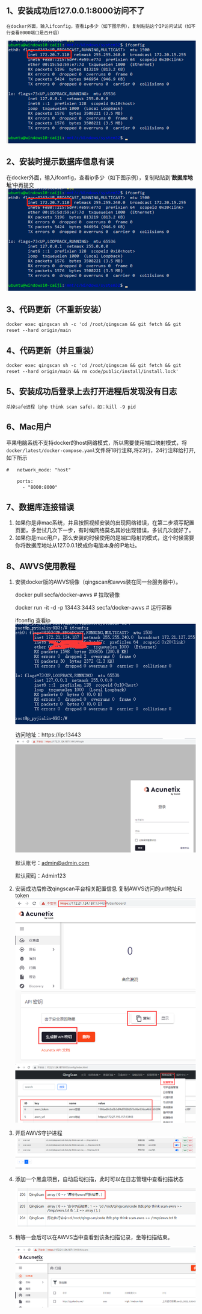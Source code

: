## 1、安装成功后127.0.0.1:8000访问不了
    在docker外面，输入ifconfig，查看ip多少（如下图示例），复制粘贴这个IP访问试试（如不行查看8000端口是否开启）
![](images/screenshot_1640765451384.png)

## 2、安装时提示数据库信息有误
在docker外面，输入ifconfig，查看ip多少（如下图示例），复制粘贴到‘**数据库地址**’中再提交
![](images/screenshot_1640765451384.png)

## 3、代码更新（不重新安装）
    docker exec qingscan sh -c 'cd /root/qingscan && git fetch && git reset --hard origin/main

## 4、代码更新（并且重装）
    docker exec qingscan sh -c 'cd /root/qingscan && git fetch && git reset --hard origin/main && rm code/public/install/install.lock'

## 5、安装成功后登录上去打开进程后发现没有日志
    杀掉safe进程（php think scan safe），如：kill -9 pid

## 6、Mac用户

苹果电脑系统不支持docker的host网络模式，所以需要使用端口映射模式，将`docker/latest/docker-compose.yaml`文件将18行注释,将23行，24行注释给打开,如下所示

```
#   network_mode: "host"
```
```
    ports:
      - "8000:8000"
```

## 7、数据库连接错误

1. 如果你是非mac系统，并且按照视频安装的出现网络错误，在第二步填写配置页面，多尝试几次下一步，有时候网络莫名其妙出现错误，多试几次就好了。
2. 如果你是mac用户，那么安装的时候使用的是端口隐射的模式，这个时候需要你将数据库地址从127.0.0.1换成你电脑本身的IP地址。

## 8、AWVS使用教程

1. 安装docker版的AWVS镜像（qingscan和awvs装在同一台服务器中）。

   docker pull secfa/docker-awvs # 拉取镜像
   
    docker run -it -d -p 13443:3443 secfa/docker-awvs # 运行容器
   
    ifconfig 查看ip
    ![img.png](img.png)
   
    访问地址：https://ip:13443
    ![img_1.png](img_1.png)

    默认账号：admin@admin.com

    默认密码：Admin123

2. 安装成功后修改qingscan平台相关配置信息
    复制AWVS访问的url地址和token
    ![img_2.png](img_2.png)
    ![img_3.png](img_3.png)
    ![img_4.png](img_4.png)

3. 开启AWVS守护进程
    ![img_5.png](img_5.png)

4. 添加一个黑盒项目，自动启动扫描，此时可以在日志管理中查看扫描状态 

    ![img_7.png](img_7.png)

6. 稍等一会后可以在AWVS当中查看到该条扫描记录，坐等扫描结束。
    
    ![img_6.png](img_6.png)